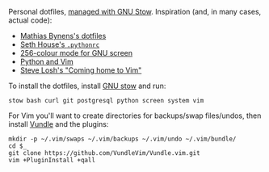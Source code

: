 Personal dotfiles, [managed with GNU Stow][1]. Inspiration (and, in many
cases, actual code):

* [Mathias Bynens's dotfiles][2]
* [Seth House's `.pythonrc`][3]
* [256-colour mode for GNU screen][4]
* [Python and Vim][5]
* [Steve Losh's "Coming home to Vim"][6]

To install the dotfiles, install [GNU stow][7] and run:

`stow bash curl git postgresql python screen system vim`

For Vim you'll want to create directories for backups/swap files/undos, then
install [Vundle][8] and the plugins:

    mkdir -p ~/.vim/swaps ~/.vim/backups ~/.vim/undo ~/.vim/bundle/
    cd $_
    git clone https://github.com/VundleVim/Vundle.vim.git
    vim +PluginInstall +qall

[1]: http://brandon.invergo.net/news/2012-05-26-using-gnu-stow-to-manage-your-dotfiles.html
[2]: https://github.com/mathiasbynens/dotfiles
[3]: https://github.com/whiteinge/dotfiles/blob/master/.pythonrc.py
[4]: http://www.robmeerman.co.uk/unix/256colours
[5]: https://realpython.com/blog/python/vim-and-python-a-match-made-in-heaven/
[6]: http://stevelosh.com/blog/2010/09/coming-home-to-vim/
[7]: https://www.gnu.org/software/stow/
[8]: http://github.com/VundleVim/Vundle.Vim
